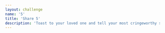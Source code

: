 ```yaml
---
layout: challenge
name: '5'
title: 'Share 5'
description: 'Toast to your loved one and tell your most cringeworthy story involving them. '
---
```

